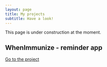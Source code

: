 ```yaml
---
layout: page
title: My projects
subtitle: Have a look!
---
```


This page is under construction at the moment. 

## WhenImmunize - reminder app 
[Go to the project]("project-whenimmunize")
